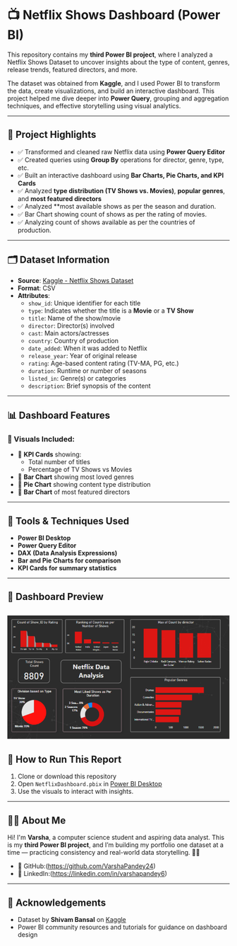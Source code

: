 # 📺 Netflix Shows Dashboard (Power BI)

This repository contains my **third Power BI project**, where I analyzed a Netflix Shows Dataset to uncover insights about the type of content, genres, release trends, featured directors, and more.

The dataset was obtained from **Kaggle**, and I used Power BI to transform the data, create visualizations, and build an interactive dashboard. This project helped me dive deeper into **Power Query**, grouping and aggregation techniques, and effective storytelling using visual analytics.

---

## 🧠 Project Highlights

- ✅ Transformed and cleaned raw Netflix data using **Power Query Editor**
- ✅ Created queries using **Group By** operations for director, genre, type, etc.
- ✅ Built an interactive dashboard using **Bar Charts, Pie Charts, and KPI Cards**
- ✅ Analyzed **type distribution (TV Shows vs. Movies)**, **popular genres**, and **most featured directors**
- ✅ Analyzed **most available shows as per the season and duration.
- ✅ Bar Chart showing count of shows as per the rating of movies.
- ✅ Analyzing count of shows available as per the countries of production.

---

## 🗂 Dataset Information

- **Source**: [Kaggle - Netflix Shows Dataset](https://www.kaggle.com/datasets/shivamb/netflix-shows)
- **Format**: CSV
- **Attributes**:
  - `show_id`: Unique identifier for each title
  - `type`: Indicates whether the title is a **Movie** or a **TV Show**
  - `title`: Name of the show/movie
  - `director`: Director(s) involved
  - `cast`: Main actors/actresses
  - `country`: Country of production
  - `date_added`: When it was added to Netflix
  - `release_year`: Year of original release
  - `rating`: Age-based content rating (TV-MA, PG, etc.)
  - `duration`: Runtime or number of seasons
  - `listed_in`: Genre(s) or categories
  - `description`: Brief synopsis of the content

---

## 📊 Dashboard Features

### 📌 Visuals Included:
- 📌 **KPI Cards** showing:
  - Total number of titles
  - Percentage of TV Shows vs Movies
- 📌 **Bar Chart** showing most loved genres
- 📌 **Pie Chart** showing content type distribution
- 📌 **Bar Chart** of most featured directors
---

## 🧰 Tools & Techniques Used

- **Power BI Desktop**
- **Power Query Editor**
- **DAX (Data Analysis Expressions)**
- **Bar and Pie Charts for comparison**
- **KPI Cards for summary statistics**

---

## 📸 Dashboard Preview

![Main Dashboard](netflixDashboard.png)
---

## 🚀 How to Run This Report

1. Clone or download this repository
2. Open `NetflixDashboard.pbix` in [Power BI Desktop](https://powerbi.microsoft.com/desktop/)
3. Use the visuals to interact with insights.

---

## 🙋‍♀️ About Me

Hi! I'm **Varsha**, a computer science student and aspiring data analyst. This is my **third Power BI project**, and I’m building my portfolio one dataset at a time — practicing consistency and real-world data storytelling. 🧠✨

- 💼 GitHub:(https://github.com/VarshaPandey24)
- 🔗 LinkedIn:(https://linkedin.com/in/varshapandey6)

---

## 🙏 Acknowledgements

- Dataset by **Shivam Bansal** on [Kaggle](https://www.kaggle.com/datasets/shivamb/netflix-shows)
- Power BI community resources and tutorials for guidance on dashboard design


